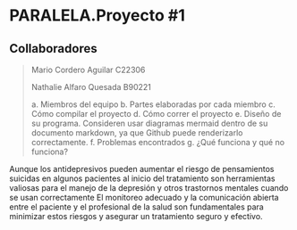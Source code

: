 # PARALELA.Proyecto #1

<h2>Collaboradores</h2>

> Mario Cordero Aguilar C22306
> 
> Nathalie Alfaro Quesada B90221
>
> a. Miembros del equipo 
b. Partes elaboradas por cada miembro 
c. Cómo compilar el proyecto 
d. Cómo correr el proyecto 
e. Diseño de su programa. Consideren usar diagramas mermaid dentro de su 
documento markdown, ya que Github puede renderizarlo correctamente. 
f. Problemas encontrados 
g. ¿Qué funciona y qué no funciona? 

Aunque los antidepresivos pueden aumentar el riesgo de pensamientos
suicidas en algunos pacientes al inicio del tratamiento
son herramientas valiosas para el manejo de la depresión
y otros trastornos mentales cuando se usan correctamente
El monitoreo adecuado y la comunicación abierta entre el
paciente y el profesional de la salud son fundamentales
para minimizar estos riesgos y asegurar un tratamiento seguro y efectivo.
